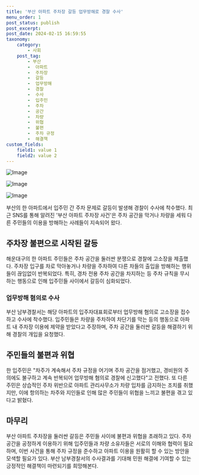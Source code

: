 ```yaml
---
title: '부산 아파트 주차장 갈등 업무방해로 경찰 수사'
menu_order: 1
post_status: publish
post_excerpt: 
post_date: 2024-02-15 16:59:55
taxonomy:
    category:
        - 사회
    post_tag:
        - 부산
        -  아파트
        -  주차장
        -  갈등
        -  업무방해
        -  경찰
        -  수사
        -  입주민
        -  주차
        -  공간
        -  차량
        -  위협
        -  불편
        -  주차 규정
        -  해결책
custom_fields:
    field1: value 1
    field2: value 2
---
```


![Image](https://imgnews.pstatic.net/image/022/2024/02/15/20240215500393_20240215012303603.jpg?type=w647)

![Image](https://imgnews.pstatic.net/image/022/2024/02/15/20240215500378_20240215012303608.jpg?type=w647)

![Image](https://imgnews.pstatic.net/image/022/2024/02/15/20240215500368_20240215012303612.jpg?type=w647)

부산의 한 아파트에서 입주민 간 주차 문제로 갈등이 발생해 경찰이 수사에 착수했다. 최근 SNS를 통해 알려진 '부산 아파트 주차장 사건'은 주차 공간을 막거나 차량을 세워 다른 주민들의 이용을 방해하는 사례들이 지속되어 왔다.
## 주차장 불편으로 시작된 갈등
해운대구의 한 아파트 주민들은 주차 공간을 둘러싼 분쟁으로 경찰에 고소장을 제출했다. 주차장 입구를 차로 막아놓거나 차량을 주차하여 다른 차들의 출입을 방해하는 행위들이 끊임없이 반복되었다. 특히, 경차 전용 주차 공간을 차지하는 등 주차 규칙을 무시하는 행동으로 인해 입주민들 사이에서 갈등이 심화되었다.
### 업무방해 혐의로 수사
부산 남부경찰서는 해당 아파트의 입주자대표회로부터 업무방해 혐의로 고소장을 접수하고 수사에 착수했다. 입주민들은 차량을 주차하여 차단기를 막는 등의 행동으로 아파트 내 주차장 이용에 제약을 받았다고 주장하며, 주차 공간을 둘러싼 갈등을 해결하기 위해 경찰의 개입을 요청했다.
## 주민들의 불편과 위협
한 입주민은 "차주가 계속해서 주차 규정을 어기며 주차 공간을 점거했고, 경비원의 주의에도 불구하고 계속 반복되어 업무방해 혐의로 경찰에 신고했다"고 전했다. 또 다른 주민은 상습적인 주차 위반으로 아파트 관리사무소가 차량 입차를 금지하는 조치를 취했지만, 이에 항의하는 차주와 지인들로 인해 많은 주민들이 위협을 느끼고 불편을 겪고 있다고 밝혔다.
## 마무리
부산 아파트 주차장을 둘러싼 갈등은 주민들 사이에 불편과 위협을 초래하고 있다. 주차 공간을 공정하게 이용하기 위해 입주민들과 차량 소유자들은 서로의 이해와 협력이 필요하며, 이번 사건을 통해 주차 규정을 준수하고 아파트 이용을 원활히 할 수 있는 방안을 모색할 필요가 있다. 부산 남부경찰서의 수사결과를 기대해 민원 해결에 기여할 수 있는 긍정적인 해결책이 마련되기를 희망해본다.
